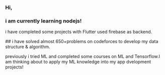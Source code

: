 ### Hi,
### i  am currently learning nodejs!
i have completed some projects with Flutter used firebase as backend.
<p colors='blue'>## i have solved almost 650+problems on codeforces to develop my data structure & algorithm.</p>
previously i tried ML and completed some courses on ML and Tensorflow.I am  thinking about to apply my ML knowledge into my app dvelopment projects!

